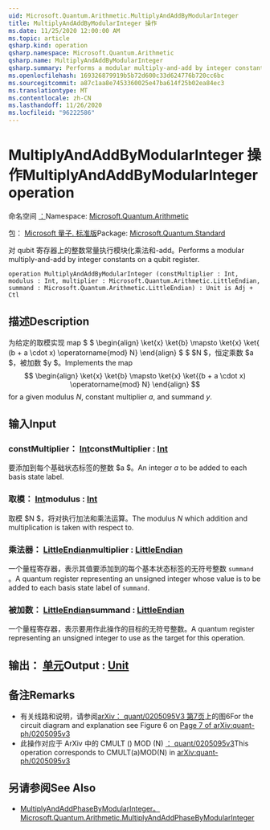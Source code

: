 ```yaml
---
uid: Microsoft.Quantum.Arithmetic.MultiplyAndAddByModularInteger
title: MultiplyAndAddByModularInteger 操作
ms.date: 11/25/2020 12:00:00 AM
ms.topic: article
qsharp.kind: operation
qsharp.namespace: Microsoft.Quantum.Arithmetic
qsharp.name: MultiplyAndAddByModularInteger
qsharp.summary: Performs a modular multiply-and-add by integer constants on a qubit register.
ms.openlocfilehash: 169326879919b5b72d600c33d624776b720cc6bc
ms.sourcegitcommit: a87c1aa8e7453360025e47ba614f25b02ea84ec3
ms.translationtype: MT
ms.contentlocale: zh-CN
ms.lasthandoff: 11/26/2020
ms.locfileid: "96222586"
---
```

# <a name="multiplyandaddbymodularinteger-operation"></a><span data-ttu-id="89b47-102">MultiplyAndAddByModularInteger 操作</span><span class="sxs-lookup"><span data-stu-id="89b47-102">MultiplyAndAddByModularInteger operation</span></span>

<span data-ttu-id="89b47-103">命名空间 [：](xref:Microsoft.Quantum.Arithmetic)</span><span class="sxs-lookup"><span data-stu-id="89b47-103">Namespace: [Microsoft.Quantum.Arithmetic](xref:Microsoft.Quantum.Arithmetic)</span></span>

<span data-ttu-id="89b47-104">包： [Microsoft 量子. 标准版](https://nuget.org/packages/Microsoft.Quantum.Standard)</span><span class="sxs-lookup"><span data-stu-id="89b47-104">Package: [Microsoft.Quantum.Standard](https://nuget.org/packages/Microsoft.Quantum.Standard)</span></span>


<span data-ttu-id="89b47-105">对 qubit 寄存器上的整数常量执行模块化乘法和-add。</span><span class="sxs-lookup"><span data-stu-id="89b47-105">Performs a modular multiply-and-add by integer constants on a qubit register.</span></span>

```qsharp
operation MultiplyAndAddByModularInteger (constMultiplier : Int, modulus : Int, multiplier : Microsoft.Quantum.Arithmetic.LittleEndian, summand : Microsoft.Quantum.Arithmetic.LittleEndian) : Unit is Adj + Ctl
```


## <a name="description"></a><span data-ttu-id="89b47-106">描述</span><span class="sxs-lookup"><span data-stu-id="89b47-106">Description</span></span>

<span data-ttu-id="89b47-107">为给定的取模实现 map $ $ \begin{align} \ket{x} \ket{b} \mapsto \ket{x} \ket{ (b + a \cdot x) \operatorname{mod} N} \end{align} $ $ $N $，恒定乘数 $a $，被加数 $y $。</span><span class="sxs-lookup"><span data-stu-id="89b47-107">Implements the map $$ \begin{align} \ket{x} \ket{b} \mapsto \ket{x} \ket{(b + a \cdot x) \operatorname{mod} N} \end{align} $$ for a given modulus $N$, constant multiplier $a$, and summand $y$.</span></span>

## <a name="input"></a><span data-ttu-id="89b47-108">输入</span><span class="sxs-lookup"><span data-stu-id="89b47-108">Input</span></span>

### <a name="constmultiplier--int"></a><span data-ttu-id="89b47-109">constMultiplier： [Int](xref:microsoft.quantum.lang-ref.int)</span><span class="sxs-lookup"><span data-stu-id="89b47-109">constMultiplier : [Int](xref:microsoft.quantum.lang-ref.int)</span></span>

<span data-ttu-id="89b47-110">要添加到每个基础状态标签的整数 $a $。</span><span class="sxs-lookup"><span data-stu-id="89b47-110">An integer $a$ to be added to each basis state label.</span></span>


### <a name="modulus--int"></a><span data-ttu-id="89b47-111">取模： [Int](xref:microsoft.quantum.lang-ref.int)</span><span class="sxs-lookup"><span data-stu-id="89b47-111">modulus : [Int](xref:microsoft.quantum.lang-ref.int)</span></span>

<span data-ttu-id="89b47-112">取模 $N $，将对执行加法和乘法运算。</span><span class="sxs-lookup"><span data-stu-id="89b47-112">The modulus $N$ which addition and multiplication is taken with respect to.</span></span>


### <a name="multiplier--littleendian"></a><span data-ttu-id="89b47-113">乘法器： [LittleEndian](xref:Microsoft.Quantum.Arithmetic.LittleEndian)</span><span class="sxs-lookup"><span data-stu-id="89b47-113">multiplier : [LittleEndian](xref:Microsoft.Quantum.Arithmetic.LittleEndian)</span></span>

<span data-ttu-id="89b47-114">一个量程寄存器，表示其值要添加到的每个基本状态标签的无符号整数 `summand` 。</span><span class="sxs-lookup"><span data-stu-id="89b47-114">A quantum register representing an unsigned integer whose value is to be added to each basis state label of `summand`.</span></span>


### <a name="summand--littleendian"></a><span data-ttu-id="89b47-115">被加数： [LittleEndian](xref:Microsoft.Quantum.Arithmetic.LittleEndian)</span><span class="sxs-lookup"><span data-stu-id="89b47-115">summand : [LittleEndian](xref:Microsoft.Quantum.Arithmetic.LittleEndian)</span></span>

<span data-ttu-id="89b47-116">一个量程寄存器，表示要用作此操作的目标的无符号整数。</span><span class="sxs-lookup"><span data-stu-id="89b47-116">A quantum register representing an unsigned integer to use as the target for this operation.</span></span>



## <a name="output--unit"></a><span data-ttu-id="89b47-117">输出： [单元](xref:microsoft.quantum.lang-ref.unit)</span><span class="sxs-lookup"><span data-stu-id="89b47-117">Output : [Unit](xref:microsoft.quantum.lang-ref.unit)</span></span>



## <a name="remarks"></a><span data-ttu-id="89b47-118">备注</span><span class="sxs-lookup"><span data-stu-id="89b47-118">Remarks</span></span>

- <span data-ttu-id="89b47-119">有关线路和说明，请参阅[arXiv： quant/0205095V3 第7页](https://arxiv.org/pdf/quant-ph/0205095v3.pdf#page=7)上的图6</span><span class="sxs-lookup"><span data-stu-id="89b47-119">For the circuit diagram and explanation see Figure 6 on [Page 7 of arXiv:quant-ph/0205095v3](https://arxiv.org/pdf/quant-ph/0205095v3.pdf#page=7)</span></span>
- <span data-ttu-id="89b47-120">此操作对应于 ArXiv 中的 CMULT () MOD (N) [： quant/0205095v3](https://arxiv.org/pdf/quant-ph/0205095v3.pdf)</span><span class="sxs-lookup"><span data-stu-id="89b47-120">This operation corresponds to CMULT(a)MOD(N) in [arXiv:quant-ph/0205095v3](https://arxiv.org/pdf/quant-ph/0205095v3.pdf)</span></span>

## <a name="see-also"></a><span data-ttu-id="89b47-121">另请参阅</span><span class="sxs-lookup"><span data-stu-id="89b47-121">See Also</span></span>

- [<span data-ttu-id="89b47-122">MultiplyAndAddPhaseByModularInteger。</span><span class="sxs-lookup"><span data-stu-id="89b47-122">Microsoft.Quantum.Arithmetic.MultiplyAndAddPhaseByModularInteger</span></span>](xref:Microsoft.Quantum.Arithmetic.MultiplyAndAddPhaseByModularInteger)